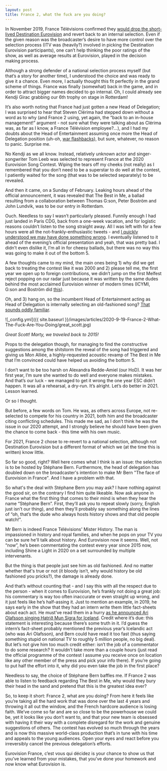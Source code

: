 ```yaml
---
layout: post
title: France 2, what the fuck are you doing?
---
```


In November 2019, France Télévisions confirmed they [would drop the short-lived Destination Eurovision](https://eurovoix.com/2019/11/30/france-destination-eurovision-dropped-as-internal-selection-confirmed-for-2020/) and revert back to an internal selection. Even if the given reason was the broadcaster’s desire to have more control over the selection process (ITV was (<span class="tooltip-toggle" aria-label="There were quite a few The Voice : La plus belle Voix - another ITV production - alumni in the line-up after all" tabindex="0">heavily?</span>) involved in picking the Destination Eurovision participants), one can’t help thinking the poor ratings of the show, as well as <span class="tooltip-toggle" aria-label="Looking at the figures, we objectively did better when selecting our act internally in 2016 and 2017 than we did when trusting the People in 2018 and 2019" tabindex="0">average results at Eurovision</span>, played in the decision making process.

Although a strong defender of a national selection process myself (but that’s a story for another time), I understood the choice and was ready to give it a chance. Even more, I actually thought this fit perfectly in the grand scheme of things. France was finally (somewhat) back in the game, and in order to attract bigger names decided to go internal. Oh, I could already see Kendji Girac grabbing our 6th trophy on stage in Rotterdam!

It’s also worth noting that France had just gotten a new Head of Delegation; I was surprised to hear that Steven Clérima had stepped down without a word as to why (and France 2 using, yet again, the “back to an in-house management!” argument - not sure what they were talking about as Clérima was, as far as I know, a France Télévision employee?...), and I had my doubts about the Head of Entertainment assuming once more the Head of Delegation position (uh-oh, [war flashbacks](https://twitter.com/Cowastakenso/status/1202906099881533445)), but sure, whatever, no reason to panic. <span class="tooltip-toggle" aria-label="They did - be careful what you wish for" tabindex="0">Surprise me</span>.

<span class="tooltip-toggle" aria-label="Keep your expectations in check, kids" tabindex="0">No Kendji as we all know</span>. Instead, relatively unknown actor and singer-songwriter Tom Leeb was selected to represent France at the 2020 Eurovision Song Contest. Wiping the tears off my cheeks (not really) as I remembered that you don’t need to be a superstar to do well at the contest, I patiently waited for the song (that was to be selected separately) to be revealed.

And then it came, <span class="tooltip-toggle" aria-label="'You left meeee, on a Suuuunday' - 'you' referring to any hope of us doing well that may have been left in me" tabindex="0">on a Sunday of February</span>. Leaking hours ahead of the official announcement, it was revealed that The Best in Me, a ballad resulting from a collaboration between Thomas G:son, Peter Boström and John Lundvik, was to be our entry in Rotterdam.

Ouch. Needless to say I wasn’t particularly pleased. Funnily enough I had just landed in Paris CDG, back from a one-week vacation, and for logistic reasons couldn’t listen to the song straight away. All I was left with for a few hours were all the not-frankly-enthusiastic tweets - and [I quickly understood we may have done something wrong](https://twitter.com/Cowastakenso/status/1229023436833480709). I eventually listened to it ahead of the evening’s official presentation and yeah, that was pretty bad. I didn’t even dislike it, I’m all in for cheesy ballads, but there was no way this was going to make it out of the bottom 5.

A few thoughts came to my mind, the main ones being 1) why did we get back to treating the contest like it was 2000 and 2) please tell me, <span class="tooltip-toggle" aria-label="At least the first year in some time, I think? I haven’t done my homework on this but I’m pretty sure we’re not used to letting foreigners meddling in our Eurovision affairs" tabindex="0">the first year we open up to foreign contributions</span>, we didn’t jump on the first Melfest reject popping on our radar just because it was written by the same dudes behind the most acclaimed Eurovision winner of modern times (ICYMI, G:son and Boström did [this](https://www.youtube.com/watch?v=Pfo-8z86x80)).

Oh, and 3) hang on, so the incumbent Head of Entertainment acting as Head of Delegation is internally selecting an old-fashioned song? [That sounds oddly familiar](https://twitter.com/Cowastakenso/status/1229094713720016897).

![_config.yml]({{ site.baseurl }}/images/articles/2020-9-19-France-2-What-The-Fuck-Are-You-Doing/great_scott.jpg)

*Great Scott! Marty, we traveled back to 2015!*

Props to the delegation though, for managing to find the constructive suggestions among the shitstorm the reveal of the song had triggered and giving us Mon Alliée, a highly-requested acoustic revamp of The Best in Me that I’m convinced could have helped us <span class="tooltip-toggle" aria-label="Upper half of the bottom 10, here we come! I still believe we have dodged a bullet this year" tabindex="0">avoiding the bottom 5</span>.

I don’t want to be too harsh on Alexandra Redde-Amiel (our HoD). It was her first year, I’m sure she wanted to do well and everyone makes mistakes. And that’s our luck - we managed to get it wrong the one year ESC didn’t happen. It was all a rehearsal, a dry-run. It’s alright. Let’s do better in 2021. Lesson learned.

Or so I thought.

But before, a few words on Tom. He was, as others across Europe, not re-selected to compete for his country in 2021, <span class="tooltip-toggle" aria-label="Tom is also an actor and was set to star in a few productions - or at least that was the given explanation" tabindex="0">both him and the broadcaster citing conflicting schedules</span>. This made me sad, as I don’t think he was the issue in our 2020 attempt, and I strongly believe he should have been given the chance to come back - this time with his own music.

For 2021, France 2 chose to re-revert to a national selection, although not Destination Eurovision but <span class="tooltip-toggle" aria-label="A one-night event in a big venue that is not in Paris with a dozen songs competing" tabindex="0">a different format of which we (at the time this is written) know little</span>.

So far so good, right? Well here comes what I think is an issue: the selection is to be hosted by Stéphane Bern. Furthermore, the head of delegation has doubled down on the broadcaster's intention to make Mr Bern "The face of Eurovision in France". And I have a problem with that.

So what's the deal with Stéphane Bern you may ask? I have nothing against the good sir, on the contrary I find him quite likeable. Now ask anyone in France what the first thing that comes to their mind is when they hear the name “Stéphane Bern”. First, they’ll ask you to repeat slowly (sorry, English just isn’t our thing), and then they’ll probably say something along the lines of “oh, that’s the dude who always hosts history shows and that old people watch!".

Mr Bern is indeed France Télévisions' Mister History. The man is impassioned in history and royal families, and when he pops on your TV you can be sure he'll talk about history. And Eurovision now it seems. Well, not “now”, he’s been commentating the contest every year since 2015 now, including Shine a Light in 2020 on a set surrounded by multiple intervenants.

But the thing is that people just see him as old fashioned. And no matter whether that's true or not (it bloody isn’t, why would history be old fashioned you pricks?), the damage is already done.

And that’s without counting that - and I say this with all the respect due to the person - when it comes to Eurovision, he’s frankly not doing a great job: his commentary is way too often inaccurate or even straight up wrong, and it just feels like he’s half-assing it. Just to mention an example, in 2019, he says early in the show that they had an intern write them little fact-sheets about each act. He must've read them in a hurry [as he announced Ari Olafsson singing Hatrið Mun Sigra for Iceland](https://twitter.com/Cowastakenso/status/1129846170350772224). Credit where it’s due: this statement is interesting because there’s some truth in it. I’d guess the intern’s fact-sheet probably mentioned the previous year’s Icelandic act (who was Ari Olafsson), and Bern could have read it too fast (thus saying something stupid on national TV to roughly 5 million people, no big deal). But let’s not give him too much credit either: isn’t the job of a commentator to do some research? It wouldn’t take more than a couple hours (just read the official programme of the contest I assume you receive once on location like any other member of the press and pick your info there). If you’re going to <span class="tooltip-toggle" aria-label="Or ask someone to do the effort for you and then butcher their work" tabindex="0">put half the effort into it</span>, why did you even take the job in the first place?

Needless to say, the choice of Stéphane Bern baffles me. If France 2 was able to listen to feedback regarding The Best in Me, why would they bury their head in the sand and pretend that this is the greatest idea ever?

So, to keep it short: France 2, what are you doing? From here it feels like you’re taking all the hard work that was done over the last 4 years and throwing it all out the window, and the French hardcore audience is losing faith. We’ve come so far and are so close to be the powerhouse we could be, yet it looks like you don’t want to, and that your new team is obsessed with having it their way with a complete disregard for the work and genuine suggestions of others. The contest has evolved so much through the years and is now this massive world-class production that’s in tune with his time and appeals to the young audiences. Open your eyes and react before you irreversibly cancel the previous delegation’s efforts.

<span class="tooltip-toggle" aria-label="Yes, we really called our selection this it seems. It means 'Eurovision France, it is you who decide' - but the title is the least of my worries" tabindex="0">Eurovision France, c’est vous qui décidez</span> is your chance to show us that you’ve learned from your mistakes, that you've done your homework and now know what Eurovision is.
